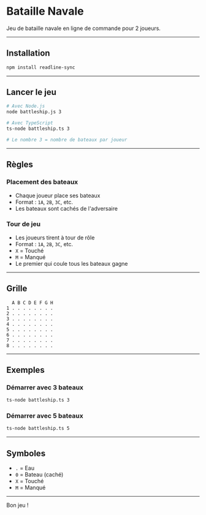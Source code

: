 # Bataille Navale

Jeu de bataille navale en ligne de commande pour 2 joueurs.

---

## Installation

```bash
npm install readline-sync
```

---

## Lancer le jeu

```bash
# Avec Node.js
node battleship.js 3

# Avec TypeScript
ts-node battleship.ts 3

# Le nombre 3 = nombre de bateaux par joueur
```

---

## Règles

### Placement des bateaux

- Chaque joueur place ses bateaux
- Format : `1A`, `2B`, `3C`, etc.
- Les bateaux sont cachés de l'adversaire

### Tour de jeu

- Les joueurs tirent à tour de rôle
- Format : `1A`, `2B`, `3C`, etc.
- `X` = Touché
- `M` = Manqué
- Le premier qui coule tous les bateaux gagne

---

## Grille

```
  A B C D E F G H
1 . . . . . . . .
2 . . . . . . . .
3 . . . . . . . .
4 . . . . . . . .
5 . . . . . . . .
6 . . . . . . . .
7 . . . . . . . .
8 . . . . . . . .
```

---

## Exemples

### Démarrer avec 3 bateaux

```bash
ts-node battleship.ts 3
```

### Démarrer avec 5 bateaux

```bash
ts-node battleship.ts 5
```

---

## Symboles

- `.` = Eau
- `0` = Bateau (caché)
- `X` = Touché
- `M` = Manqué

---

Bon jeu !
